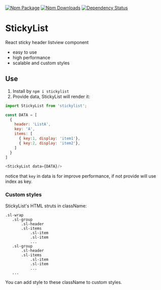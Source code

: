 [![Npm Package](https://img.shields.io/npm/v/stickylist.svg?style=flat-square)](https://www.npmjs.com/package/stickylist)
[![Npm Downloads](http://img.shields.io/npm/dm/stickylist.svg?style=flat-square)](https://www.npmjs.com/package/stickylist)
[![Dependency Status](https://david-dm.org/gwuhaolin/stickylist.svg?style=flat-square)](https://npmjs.org/package/stickylist)

# StickyList
React sticky header listview component

- easy to use
- high performance
- scalable and custom styles

## Use
1. Install by `npm i stickylist`
2. Provide data, StickyList will render it:
```js
import StickyList from 'stickylist';

const DATA = [
  {
    header: 'ListA',
    key: 'A',
    items: [
      { key:1, display: 'item1'},
      { key:2, display: 'item2'},
    ]
  }
]

<StickyList data={DATA}/>
```

notice that `key` in data is for improve performance, if not provide will use index as key.

### Custom styles
StickyList's HTML struts in className:
```
.sl-wrap
   .sl-group
       .sl-header
       .sl-items
           .sl-item
           .sl-item
           ...
   .sl-group
       .sl-header
       .sl-items
           .sl-item
           .sl-item
           ...
   ...
```
You can add style to these className to custom styles.
